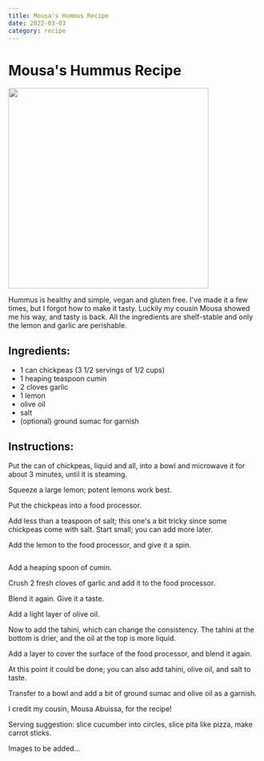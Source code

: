 ```yaml
---
title: Mousa's Hummus Recipe
date: 2022-03-03
category: recipe
---
```

# Mousa's Hummus Recipe

<img src="/img/mousas_hummus.jpg" width=400>

Hummus is healthy and simple, vegan and gluten free.
I've made it a few times, but I forgot how to make it tasty. Luckily my cousin Mousa showed me his way, and tasty is back.
All the ingredients are shelf-stable and only the lemon and garlic are perishable.

## Ingredients:

- 1 can chickpeas (3 1/2 servings of 1/2 cups)
- 1 heaping teaspoon cumin
- 2 cloves garlic
- 1 lemon
- olive oil
- salt
- (optional) ground sumac for garnish

## Instructions:

Put the can of chickpeas, liquid and all, into a bowl and microwave it for about 3 minutes, until it is steaming.

Squeeze a large lemon; potent lemons work best.

Put the chickpeas into a food processor.

Add less than a teaspoon of salt; this one's a bit tricky since some chickpeas come with salt. Start small; you can add more later.

Add the lemon to the food processor, and give it a spin.

<image>

Add a heaping spoon of cumin.

Crush 2 fresh cloves of garlic and add it to the food processor.

Blend it again. Give it a taste.

Add a light layer of olive oil.

Now to add the tahini, which can change the consistency.
The tahini at the bottom is drier, and the oil at the top is more liquid.

Add a layer to cover the surface of the food processor, and blend it again.

At this point it could be done; you can also add tahini, olive oil, and salt to taste.

Transfer to a bowl and add a bit of ground sumac and olive oil as a garnish.

I credit my cousin, Mousa Abuissa, for the recipe!

Serving suggestion: slice cucumber into circles, slice pita like pizza, make carrot sticks.

Images to be added...
